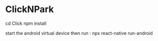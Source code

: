 # ClickNPark

cd Click
npm install

start the android virtual device
then run :
npx react-native run-android
